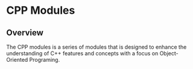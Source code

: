 # CPP Modules

## Overview
The CPP modules is a series of modules that is designed to enhance the understanding of C++ features and concepts with a focus on Object-Oriented Programing. 
